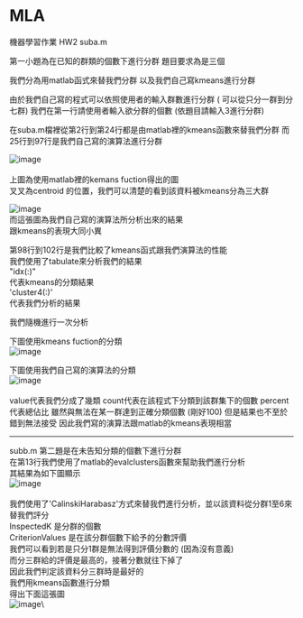 # MLA
機器學習作業 HW2
suba.m

第一小題為在已知的群類的個數下進行分群
題目要求為是三個

我們分為用matlab函式來替我們分群
以及我們自己寫kmeans進行分群

由於我們自己寫的程式可以依照使用者的輸入群數進行分群 ( 可以從只分一群到分七群)
我們在第一行請使用者輸入欲分群的個數
(依題目請輸入3進行分群) 

在suba.m檔裡從第2行到第24行都是由matlab裡的kmeans函數來替我們分群
而25行到97行是我們自己寫的演算法進行分群


![image](https://github.com/joecp9key/MLA_HW_2/blob/master/matlab%20kmeans.JPG)<br />  
上圖為使用matlab裡的kemans fuction得出的圖 <br /> 
叉叉為centroid 的位置，我們可以清楚的看到該資料被kmeans分為三大群<br /> 

![image](https://github.com/joecp9key/MLA_HW_2/blob/master/MY%20FUNCTION.JPG)<br /> 
而這張圖為我們自己寫的演算法所分析出來的結果<br /> 
跟kmeans的表現大同小異<br /> 

第98行到102行是我們比較了kmeans函式跟我們演算法的性能<br /> 
我們使用了tabulate來分析我們的結果<br />
"idx(:)"      <br />
代表kmeans的分類結果     <br /> 
'cluster4(:)' <br />
代表我們分析的結果        <br /> 

我們隨機進行一次分析<br /> 

下圖使用kmeans fuction的分類<br /> 
![image](https://github.com/joecp9key/MLA_HW_2/blob/master/%E5%88%86%E6%9E%90kemas.JPG)<br /> 

下圖使用我們自己寫的演算法的分類<br /> 
![image](https://github.com/joecp9key/MLA_HW_2/blob/master/%E5%88%86%E6%9E%90my.JPG)<br /> 
<br />
value代表我們分成了幾類
count代表在該程式下分類到該群集下的個數
percent代表總佔比
雖然與無法在某一群達到正確分類個數 (剛好100)
但是結果也不至於錯到無法接受
因此我們寫的演算法跟matlab的kmeans表現相當


---------------------------------------------
subb.m
第二題是在未告知分類的個數下進行分群<br /> 
在第13行我們使用了matlab的evalclusters函數來幫助我們進行分析<br /> 
其結果為如下圖顯示<br /> 
![image](https://github.com/joecp9key/MLA_HW_2/blob/master/b.png)<br /> 
<br /> 
我們使用了'CalinskiHarabasz'方式來替我們進行分析，並以該資料從分群1至6來替我們評分<br /> 
InspectedK 是分群的個數<br /> 
CriterionValues 是在該分群個數下給予的分數評價<br /> 
我們可以看到若是只分1群是無法得到評價分數的 (因為沒有意義)<br /> 
而分三群給的評價是最高的，接著分數就往下掉了<br /> 
因此我們判定該資料分三群時是最好的<br /> 
我們用kmeans函數進行分類<br /> 
得出下面這張圖<br /> 
![image](https://github.com/joecp9key/MLA_HW_2/blob/master/matlab%20kmeans.JPG)\



